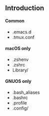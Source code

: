 ## Introduction

#### Common
- .emacs.d
- .tmux.conf

#### macOS only
- .zshenv
- .zshrc
- Library/

#### GNUOS only
- .bash_aliases
- .bashrc
- .profile
- .config/

